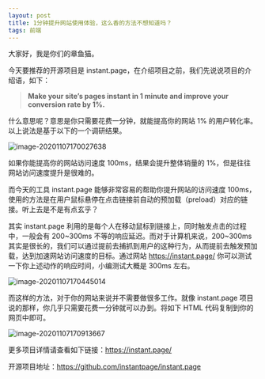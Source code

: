 ```yaml
---
layout: post
title: 1分钟提升网站使用体验，这么香的方法不想知道吗？
tags: 前端
---
```


大家好，我是你们的章鱼猫。

今天要推荐的开源项目是 instant.page，在介绍项目之前，我们先说说项目的介绍语，如下：

> **Make your site’s pages instant in 1 minute and improve your conversion rate by 1%.**

什么意思呢？意思是你只需要花费一分钟，就能提高你的网站 1% 的用户转化率。以上说法是基于以下的一个调研结果。

![image-20201107170027638](https://7465-test-3c9b5e-books-1301492295.tcb.qcloud.la/mac_github_images/compress_image-20201107170027638.png)

如果你能提高你的网站访问速度 100ms，结果会提升整体销量的 1%，但是往往网站访问速度提升是很难的。

而今天的工具 instant.page 能够非常容易的帮助你提升网站的访问速度 100ms，使用的方法是在用户鼠标悬停在点击链接前自动的预加载（preload）对应的链接。听上去是不是有点玄乎？

其实 instant.page 利用的是每个人在移动鼠标到链接上，同时触发点击的过程中，一般会有 200~300ms 不等的响应延迟。而对于计算机来说，200~300ms 其实是很长的，我们可以通过提前去捕抓到用户的这种行为，从而提前去触发预加载，达到加速网站访问速度的目标。通过网站   https://instant.page/   你可以测试一下你上述动作的响应时间，小编测试大概是 300ms 左右。

![image-20201107170445014](https://7465-test-3c9b5e-books-1301492295.tcb.qcloud.la/mac_github_images/compress_image-20201107170445014.png)

而这样的方法，对于你的网站来说并不需要做很多工作。就像 instant.page 项目说的那样，你几乎只需要花费一分钟就可以办到。将如下 HTML 代码复制到你的网页中即可。

![image-20201107170913667](https://7465-test-3c9b5e-books-1301492295.tcb.qcloud.la/mac_github_images/compress_image-20201107170913667.png)

更多项目详情请查看如下链接：https://instant.page/

开源项目地址：https://github.com/instantpage/instant.page